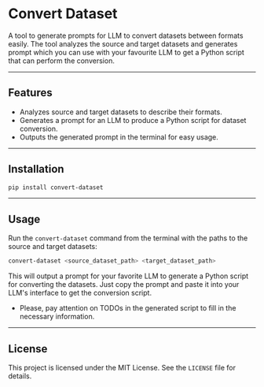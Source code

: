 # Convert Dataset

A tool to generate prompts for LLM to convert datasets between formats easily. The tool analyzes the source and target datasets and generates prompt which you can use with your favourite LLM to get a Python script that can perform the conversion.

---

## Features

- Analyzes source and target datasets to describe their formats.
- Generates a prompt for an LLM to produce a Python script for dataset conversion.
- Outputs the generated prompt in the terminal for easy usage.

---

## Installation

```bash
pip install convert-dataset
```

---

## Usage

Run the `convert-dataset` command from the terminal with the paths to the source and target datasets:

```bash
convert-dataset <source_dataset_path> <target_dataset_path>
```

This will output a prompt for your favorite LLM to generate a Python script for converting the datasets.
Just copy the prompt and paste it into your LLM's interface to get the conversion script.

* Please, pay attention on TODOs in the generated script to fill in the necessary information.

---

## License

This project is licensed under the MIT License. See the `LICENSE` file for details.

